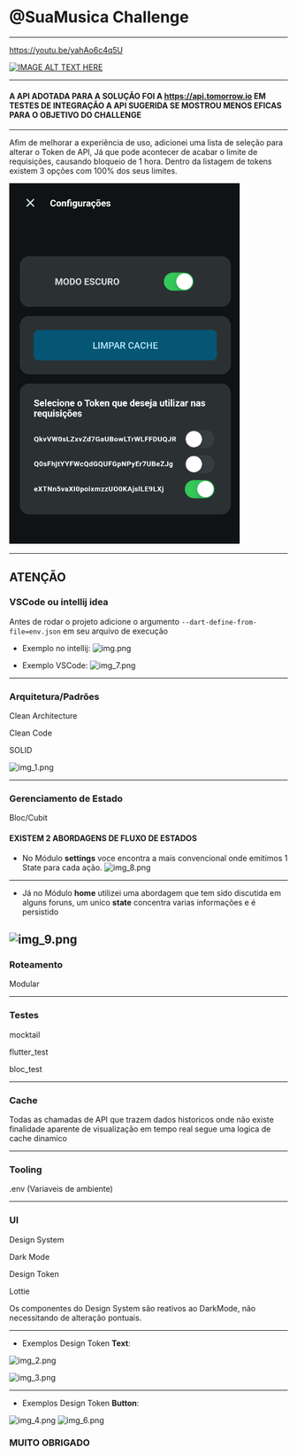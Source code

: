 # @SuaMusica Challenge

---------

https://youtu.be/yahAo6c4q5U

[![IMAGE ALT TEXT HERE](https://img.youtube.com/vi/yahAo6c4q5U/0.jpg)](https://www.youtube.com/watch?v=yahAo6c4q5U)


---------



#### A API ADOTADA PARA A SOLUÇÃO FOI A https://api.tomorrow.io EM TESTES DE INTEGRAÇÃO A API SUGERIDA SE MOSTROU MENOS EFICAS PARA O OBJETIVO DO CHALLENGE

---------

Afim de melhorar a experiência de uso, adicionei uma lista de seleção para alterar o Token de API,
Já que pode acontecer de acabar o limite de requisições, causando bloqueio de 1 hora.
Dentro da listagem de tokens existem 3 opções com 100% dos seus limites.

![img_10.png](img_10.png)

---------


## ATENÇÃO

### VSCode ou intellij idea

Antes de rodar o projeto adicione o argumento
```--dart-define-from-file=env.json``` em seu arquivo de execução

- Exemplo no intellij:
![img.png](img.png)

- Exemplo VSCode:
![img_7.png](img_7.png)

---------------

### Arquitetura/Padrões
Clean Architecture

Clean Code

SOLID

![img_1.png](img_1.png)
 
----------------

### Gerenciamento de Estado

Bloc/Cubit

#### EXISTEM 2 ABORDAGENS DE FLUXO DE ESTADOS 
- No Módulo **settings** voce encontra a mais convencional onde emitimos 1 State para cada ação.
![img_8.png](img_8.png)

----------------

- Já no Módulo **home** utilizei uma abordagem que tem sido discutida em alguns foruns, um unico **state** concentra varias informações e é persistido

![img_9.png](img_9.png)
----------------

### Roteamento

Modular

----------------

### Testes
mocktail

flutter_test

bloc_test

----------------

### Cache
Todas as chamadas de API que trazem dados historicos onde não existe finalidade aparente de visualização em tempo real segue uma logica de cache dinamico



----------------

### Tooling
.env (Variaveis de ambiente)



----------------

### UI
Design System

Dark Mode 

Design Token

Lottie


Os componentes do Design System são reativos ao DarkMode, não necessitando de alteração pontuais.

---------------

- Exemplos Design Token **Text**:

![img_2.png](img_2.png)

![img_3.png](img_3.png)

---------------

- Exemplos Design Token **Button**:

![img_4.png](img_4.png)
![img_6.png](img_6.png)

### MUITO OBRIGADO
